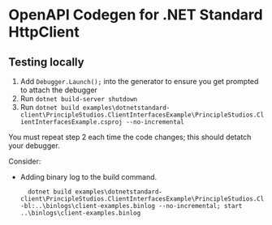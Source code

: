 # OpenAPI Codegen for .NET Standard HttpClient

## Testing locally

1. Add `Debugger.Launch();` into the generator to ensure you get prompted to attach the debugger
2. Run `dotnet build-server shutdown`
3. Run `dotnet build examples\dotnetstandard-client\PrincipleStudios.ClientInterfacesExample\PrincipleStudios.ClientInterfacesExample.csproj --no-incremental`

You must repeat step 2 each time the code changes; this should detatch your debugger.

Consider:

- Adding binary log to the build command.

        dotnet build examples\dotnetstandard-client\PrincipleStudios.ClientInterfacesExample\PrincipleStudios.ClientInterfacesExample.csproj -bl:..\binlogs\client-examples.binlog --no-incremental; start ..\binlogs\client-examples.binlog

